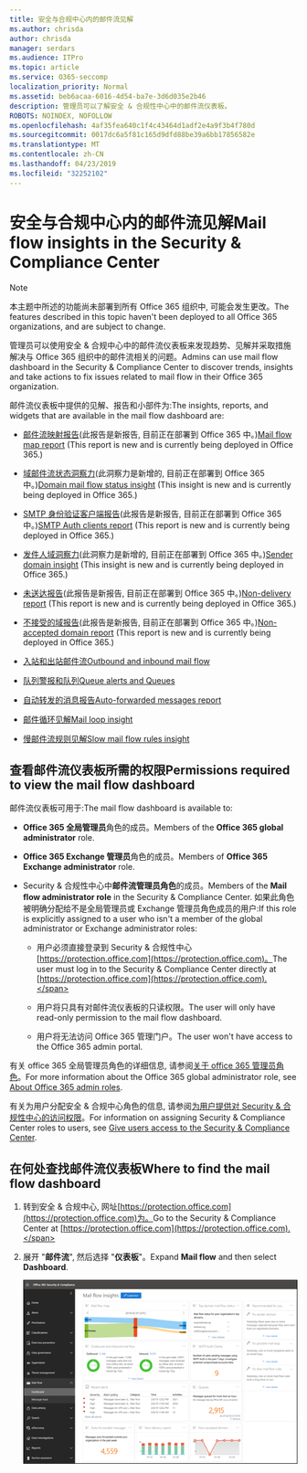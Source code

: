 ```yaml
---
title: 安全与合规中心内的邮件流见解
ms.author: chrisda
author: chrisda
manager: serdars
ms.audience: ITPro
ms.topic: article
ms.service: O365-seccomp
localization_priority: Normal
ms.assetid: beb6acaa-6016-4d54-ba7e-3d6d035e2b46
description: 管理员可以了解安全 & 合规性中心中的邮件流仪表板。
ROBOTS: NOINDEX, NOFOLLOW
ms.openlocfilehash: 4af35fea640c1f4c43464d1adf2e4a9f3b4f780d
ms.sourcegitcommit: 0017dc6a5f81c165d9dfd88be39a6bb17856582e
ms.translationtype: MT
ms.contentlocale: zh-CN
ms.lasthandoff: 04/23/2019
ms.locfileid: "32252102"
---
```

# <a name="mail-flow-insights-in-the-security--compliance-center"></a><span data-ttu-id="b6cd6-103">安全与合规中心内的邮件流见解</span><span class="sxs-lookup"><span data-stu-id="b6cd6-103">Mail flow insights in the Security & Compliance Center</span></span>

> [!NOTE]
> <span data-ttu-id="b6cd6-104">本主题中所述的功能尚未部署到所有 Office 365 组织中, 可能会发生更改。</span><span class="sxs-lookup"><span data-stu-id="b6cd6-104">The features described in this topic haven't been deployed to all Office 365 organizations, and are subject to change.</span></span>

<span data-ttu-id="b6cd6-105">管理员可以使用安全 & 合规中心中的邮件流仪表板来发现趋势、见解并采取措施解决与 Office 365 组织中的邮件流相关的问题。</span><span class="sxs-lookup"><span data-stu-id="b6cd6-105">Admins can use mail flow dashboard in the Security & Compliance Center to discover trends, insights and take actions to fix issues related to mail flow in their Office 365 organization.</span></span>

<span data-ttu-id="b6cd6-106">邮件流仪表板中提供的见解、报告和小部件为:</span><span class="sxs-lookup"><span data-stu-id="b6cd6-106">The insights, reports, and widgets that are available in the mail flow dashboard are:</span></span>

- <span data-ttu-id="b6cd6-107">[邮件流映射报告](mfi-mail-flow-map-report.md)(此报告是新报告, 目前正在部署到 Office 365 中。)</span><span class="sxs-lookup"><span data-stu-id="b6cd6-107">[Mail flow map report](mfi-mail-flow-map-report.md) (This report is new and is currently being deployed in Office 365.)</span></span>

- <span data-ttu-id="b6cd6-108">[域邮件流状态洞察力](mfi-domain-mail-flow-status-insight.md)(此洞察力是新增的, 目前正在部署到 Office 365 中。)</span><span class="sxs-lookup"><span data-stu-id="b6cd6-108">[Domain mail flow status insight](mfi-domain-mail-flow-status-insight.md) (This insight is new and is currently being deployed in Office 365.)</span></span>

- <span data-ttu-id="b6cd6-109">[SMTP 身份验证客户端报告](mfi-smtp-auth-clients-report.md)(此报告是新报告, 目前正在部署到 Office 365 中。)</span><span class="sxs-lookup"><span data-stu-id="b6cd6-109">[SMTP Auth clients report](mfi-smtp-auth-clients-report.md) (This report is new and is currently being deployed in Office 365.)</span></span>

- <span data-ttu-id="b6cd6-110">[发件人域洞察力](mfi-sender-domain-insight.md)(此洞察力是新增的, 目前正在部署到 Office 365 中。)</span><span class="sxs-lookup"><span data-stu-id="b6cd6-110">[Sender domain insight](mfi-sender-domain-insight.md) (This insight is new and is currently being deployed in Office 365.)</span></span>

- <span data-ttu-id="b6cd6-111">[未送达报告](mfi-non-delivery-report.md)(此报告是新报告, 目前正在部署到 Office 365 中。)</span><span class="sxs-lookup"><span data-stu-id="b6cd6-111">[Non-delivery report](mfi-non-delivery-report.md) (This report is new and is currently being deployed in Office 365.)</span></span>

- <span data-ttu-id="b6cd6-112">[不接受的域报告](mfi-non-accepted-domain-report.md)(此报告是新报告, 目前正在部署到 Office 365 中。)</span><span class="sxs-lookup"><span data-stu-id="b6cd6-112">[Non-accepted domain report](mfi-non-accepted-domain-report.md) (This report is new and is currently being deployed in Office 365.)</span></span>

- [<span data-ttu-id="b6cd6-113">入站和出站邮件流</span><span class="sxs-lookup"><span data-stu-id="b6cd6-113">Outbound and inbound mail flow</span></span>](mfi-outbound-and-inbound-mail-flow.md)

- [<span data-ttu-id="b6cd6-114">队列警报和队列</span><span class="sxs-lookup"><span data-stu-id="b6cd6-114">Queue alerts and Queues</span></span>](mfi-queue-alerts-and-queues.md)

- [<span data-ttu-id="b6cd6-115">自动转发的消息报告</span><span class="sxs-lookup"><span data-stu-id="b6cd6-115">Auto-forwarded messages report</span></span>](mfi-auto-forwarded-messages-report.md)

- [<span data-ttu-id="b6cd6-116">邮件循环见解</span><span class="sxs-lookup"><span data-stu-id="b6cd6-116">Mail loop insight</span></span>](mfi-mail-loop-insight.md)

- [<span data-ttu-id="b6cd6-117">慢邮件流规则见解</span><span class="sxs-lookup"><span data-stu-id="b6cd6-117">Slow mail flow rules insight</span></span>](mfi-slow-mail-flow-rules-insight.md)

## <a name="permissions-required-to-view-the-mail-flow-dashboard"></a><span data-ttu-id="b6cd6-118">查看邮件流仪表板所需的权限</span><span class="sxs-lookup"><span data-stu-id="b6cd6-118">Permissions required to view the mail flow dashboard</span></span>

<span data-ttu-id="b6cd6-119">邮件流仪表板可用于:</span><span class="sxs-lookup"><span data-stu-id="b6cd6-119">The mail flow dashboard is available to:</span></span>

- <span data-ttu-id="b6cd6-120">**Office 365 全局管理员**角色的成员。</span><span class="sxs-lookup"><span data-stu-id="b6cd6-120">Members of the **Office 365 global administrator** role.</span></span>

- <span data-ttu-id="b6cd6-121">**Office 365 Exchange 管理员**角色的成员。</span><span class="sxs-lookup"><span data-stu-id="b6cd6-121">Members of **Office 365 Exchange administrator** role.</span></span>

- <span data-ttu-id="b6cd6-122">Security & 合规性中心中**邮件流管理员角色**的成员。</span><span class="sxs-lookup"><span data-stu-id="b6cd6-122">Members of the **Mail flow administrator role** in the Security & Compliance Center.</span></span> <span data-ttu-id="b6cd6-123">如果此角色被明确分配给不是全局管理员或 Exchange 管理员角色成员的用户:</span><span class="sxs-lookup"><span data-stu-id="b6cd6-123">If this role is explicitly assigned to a user who isn't a member of the global administrator or Exchange administrator roles:</span></span>

  - <span data-ttu-id="b6cd6-124">用户必须直接登录到 Security & 合规性中心[https://protection.office.com](https://protection.office.com)。</span><span class="sxs-lookup"><span data-stu-id="b6cd6-124">The user must log in to the Security & Compliance Center directly at [https://protection.office.com](https://protection.office.com).</span></span>

  - <span data-ttu-id="b6cd6-125">用户将只具有对邮件流仪表板的只读权限。</span><span class="sxs-lookup"><span data-stu-id="b6cd6-125">The user will only have read-only permission to the mail flow dashboard.</span></span>

  - <span data-ttu-id="b6cd6-126">用户将无法访问 Office 365 管理门户。</span><span class="sxs-lookup"><span data-stu-id="b6cd6-126">The user won't have access to the Office 365 admin portal.</span></span>

<span data-ttu-id="b6cd6-127">有关 office 365 全局管理员角色的详细信息, 请参阅[关于 office 365 管理员角色](https://docs.microsoft.com/office365/admin/add-users/about-admin-roles)。</span><span class="sxs-lookup"><span data-stu-id="b6cd6-127">For more information about the Office 365 global administrator role, see [About Office 365 admin roles](https://docs.microsoft.com/office365/admin/add-users/about-admin-roles).</span></span>

<span data-ttu-id="b6cd6-128">有关为用户分配安全 & 合规中心角色的信息, 请参阅[为用户提供对 Security & 合规性中心的访问权限](https://docs.microsoft.com/office365/securitycompliance/grant-access-to-the-security-and-compliance-center)。</span><span class="sxs-lookup"><span data-stu-id="b6cd6-128">For information on assigning Security & Compliance Center roles to users, see [Give users access to the Security & Compliance Center](https://docs.microsoft.com/office365/securitycompliance/grant-access-to-the-security-and-compliance-center).</span></span>

## <a name="where-to-find-the-mail-flow-dashboard"></a><span data-ttu-id="b6cd6-129">在何处查找邮件流仪表板</span><span class="sxs-lookup"><span data-stu-id="b6cd6-129">Where to find the mail flow dashboard</span></span>

1. <span data-ttu-id="b6cd6-130">转到安全 & 合规中心, 网址[https://protection.office.com](https://protection.office.com)为。</span><span class="sxs-lookup"><span data-stu-id="b6cd6-130">Go to the Security & Compliance Center at [https://protection.office.com](https://protection.office.com).</span></span>

2. <span data-ttu-id="b6cd6-131">展开 "**邮件流**", 然后选择 "**仪表板**"。</span><span class="sxs-lookup"><span data-stu-id="b6cd6-131">Expand **Mail flow** and then select **Dashboard**.</span></span>

   ![Office 365 安全 & 合规中心中的邮件流仪表板](media/mail-flow-dashboard-v2.png)
